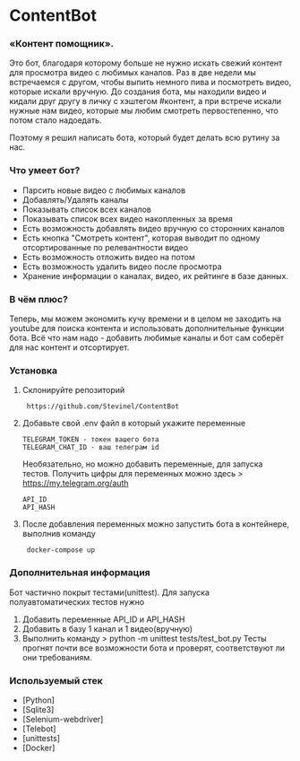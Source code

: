 # ContentBot

### «Контент помощник».
Это бот, благодаря которому больше не нужно искать свежий контент для просмотра видео с любимых каналов.
Раз  в две недели мы встречаемся с другом, чтобы выпить немного пива и посмотреть видео, которые искали вручную.
До создания бота, мы находили видео и кидали друг другу в личку с хэштегом #контент, а при встрече искали нужные нам видео, которые мы любим смотреть первостепенно, что потом стало надоедать.

Поэтому я решил написать бота, который будет делать всю рутину за нас.

### Что умеет бот?
- Парсить новые видео с любимых каналов
- Добавлять/Удалять каналы
- Показывать список всех каналов
- Показывать список всех видео накопленных за время
- Есть возможность добавлять видео вручную со сторонних каналов
- Есть кнопка "Смотреть контент", которая выводит по одному отсортированные по релевантности видео
- Есть возможность отложить видео на потом
- Есть возможность удалить видео после просмотра
- Хранение информации о каналах, видео, их рейтинге в базе данных.

### В чём плюс?
Теперь, мы можем экономить кучу времени и в целом не заходить на youtube для поиска контента и использовать дополнительные функции бота.
Всё что нам надо - добавить любимые каналы и бот сам соберёт для нас контент и отсортирует.

### Установка
1) Склонируйте репозиторий
   ```
    https://github.com/Stevinel/ContentBot
   ```
2) Добавьте свой .env файл в который укажите переменные
   ```
   TELEGRAM_TOKEN - токен вашего бота
   TELEGRAM_CHAT_ID - ваш телеграм id
   ```
   Необязательно, но можно добавить переменные, для запуска тестов.
   Получить цифры для переменных можно здесь > https://my.telegram.org/auth
   ```
   API_ID 
   API_HASH
   ```
3) После добавления переменных можно запустить бота в контейнере, выполнив команду
   ```
    docker-compose up
   ```
### Дополнительная информация
   Бот частично покрыт тестами(unittest). 
   Для запуска полуавтоматических тестов нужно
   1) Добавить переменные API_ID и API_HASH
   1) Добавить в базу 1 канал и 1 видео(вручную)
   2) Выполнить команду > python -m unittest tests/test_bot.py
   Тесты прогнят почти все возможности бота и проверят, соответствуют ли они требованиям.

### Используемый стек
* [Python]
* [Sqlite3]
* [Selenium-webdriver]
* [Telebot]
* [unittests]
* [Docker]
